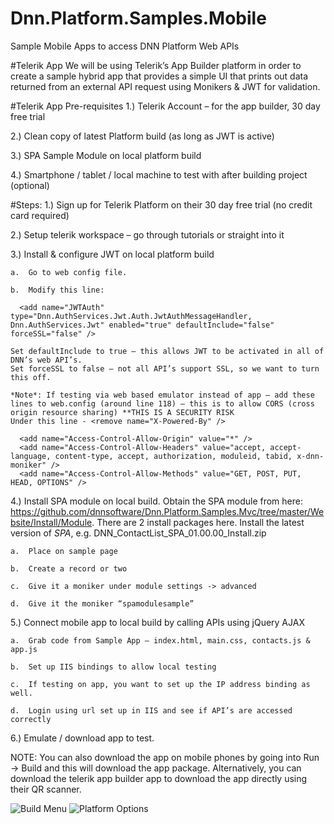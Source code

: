# Dnn.Platform.Samples.Mobile
Sample Mobile Apps to access DNN Platform Web APIs

#Telerik App
We will be using Telerik’s App Builder platform in order to create a sample hybrid app that provides a simple UI that prints out data returned from an external API request using Monikers & JWT for validation.

#Telerik App Pre-requisites
  1.)	Telerik Account – for the app builder, 30 day free trial
  
  2.)	Clean copy of latest Platform build (as long as JWT is active)
  
  3.)	SPA Sample Module on local platform build
  
  4.)	Smartphone / tablet / local machine to test with after building project (optional)

#Steps:
  1.)	Sign up for Telerik Platform on their 30 day free trial (no credit card required)
  
  2.)	Setup telerik workspace – go through tutorials or straight into it
  
  3.)	Install & configure JWT on local platform build
  
    a.	Go to web config file.
    
    b.	Modify this line:
    
      <add name="JWTAuth" type="Dnn.AuthServices.Jwt.Auth.JwtAuthMessageHandler, Dnn.AuthServices.Jwt" enabled="true" defaultInclude="false" forceSSL="false" />
    
    Set defaultInclude to true – this allows JWT to be activated in all of DNN’s web API’s.
    Set forceSSL to false – not all API’s support SSL, so we want to turn this off.
    
    *Note*: If testing via web based emulator instead of app – add these lines to web.config (around line 118) – this is to allow CORS (cross origin resource sharing) **THIS IS A SECURITY RISK
    Under this line - <remove name="X-Powered-By" />
    
      <add name="Access-Control-Allow-Origin" value="*" />
      <add name="Access-Control-Allow-Headers" value="accept, accept-language, content-type, accept, authorization, moduleid, tabid, x-dnn-moniker" />
      <add name="Access-Control-Allow-Methods" value="GET, POST, PUT, HEAD, OPTIONS" />
  
  4.)	Install SPA module on local build. Obtain the SPA module from here: https://github.com/dnnsoftware/Dnn.Platform.Samples.Mvc/tree/master/Website/Install/Module. There are 2 install packages here. Install the latest version of *SPA*, e.g. DNN_ContactList_SPA_01.00.00_Install.zip
  
    a.	Place on sample page
    
    b.	Create a record or two
    
    c.	Give it a moniker under module settings -> advanced
    
    d.	Give it the moniker “spamodulesample”
  
  5.)	Connect mobile app to local build by calling APIs using jQuery AJAX
  
    a.	Grab code from Sample App – index.html, main.css, contacts.js & app.js
    
    b.	Set up IIS bindings to allow local testing
    
    c.	If testing on app, you want to set up the IP address binding as well.
    
    d.	Login using url set up in IIS and see if API’s are accessed correctly
  
  6.)	Emulate / download app to test.

NOTE: You can also download the app on mobile phones by going into Run -> Build and this will download the app package. Alternatively, you can download the telerik app builder app to download the app directly using their QR scanner.

![Build Menu](https://raw.githubusercontent.com/dnnsoftware/Dnn.Platform.Samples.Mobile/master/images/build.png)
![Platform Options](https://raw.githubusercontent.com/dnnsoftware/Dnn.Platform.Samples.Mobile/master/images/platform.png)
